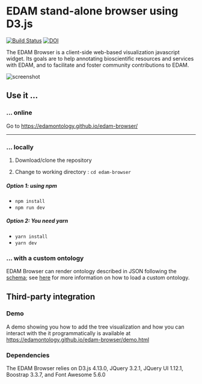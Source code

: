 # EDAM stand-alone browser using D3.js

[![Build Status](https://travis-ci.org/edamontology/edam-browser.svg?branch=main)](https://travis-ci.org/edamontology/edam-browser)
[![DOI](http://joss.theoj.org/papers/10.21105/joss.00698/status.svg)](https://doi.org/10.21105/joss.00698)

The EDAM Browser is a client-side web-based visualization javascript widget. Its goals are to help annotating bioscientific resources and services with EDAM, and to facilitate and foster community contributions to EDAM.

![screenshot](./screenshot.png)

## Use it ...

### ... online

Go to https://edamontology.github.io/edam-browser/

---
### ... locally

1. Download/clone the repository

2. Change to working directory : `cd edam-browser`

##### Option 1: *using npm*
 - `npm install`
 - `npm run dev`

##### Option 2: *You need yarn*
 - `yarn install`
 - `yarn dev`

### ... with a custom ontology

EDAM Browser can render ontology described in JSON following the [schema](ontology.schema.json); see [here](https://github.com/edamontology/edam-browser/blob/main/paper.md#criteria-6) for more information on how to load a custom ontology.

## Third-party integration

### Demo

A demo showing you how to add the tree visualization and how you can interact with the it programmatically is available at https://edamontology.github.io/edam-browser/demo.html

### Dependencies

The EDAM Browser relies on D3.js 4.13.0, JQuery 3.2.1, JQuery UI 1.12.1, Boostrap 3.3.7, and Font Awesome 5.6.0

